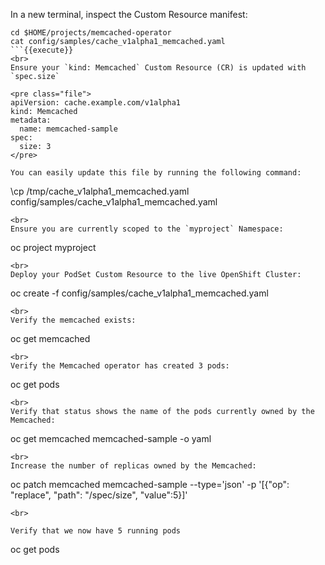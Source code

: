 In a new terminal, inspect the Custom Resource manifest:

```
cd $HOME/projects/memcached-operator
cat config/samples/cache_v1alpha1_memcached.yaml
```{{execute}}
<br>
Ensure your `kind: Memcached` Custom Resource (CR) is updated with `spec.size`

<pre class="file">
apiVersion: cache.example.com/v1alpha1
kind: Memcached
metadata:
  name: memcached-sample
spec:
  size: 3
</pre>

You can easily update this file by running the following command:

```
\cp /tmp/cache_v1alpha1_memcached.yaml config/samples/cache_v1alpha1_memcached.yaml
```{{execute}}
<br>
Ensure you are currently scoped to the `myproject` Namespace:

```
oc project myproject
```{{execute}}
<br>
Deploy your PodSet Custom Resource to the live OpenShift Cluster:

```
oc create -f config/samples/cache_v1alpha1_memcached.yaml
```{{execute}}
<br>
Verify the memcached exists:

```
oc get memcached
```{{execute}}
<br>
Verify the Memcached operator has created 3 pods:

```
oc get pods
```{{execute}}
<br>
Verify that status shows the name of the pods currently owned by the Memcached:

```
oc get memcached memcached-sample -o yaml
```{{execute}}
<br>
Increase the number of replicas owned by the Memcached:

```
oc patch memcached memcached-sample --type='json' -p '[{"op": "replace", "path": "/spec/size", "value":5}]'
```{{execute}}
<br>

Verify that we now have 5 running pods
```
oc get pods
```{{execute}}
